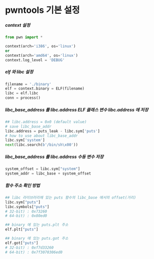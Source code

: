 # pwntools 기본 설정

##### context 설정
```python
from pwn import *

context(arch='i386', os='linux')
or
context(arch='amd64', os='linux')
context.log_level = 'DEBUG'
```

##### elf 와 libc 설정
```python
filename = './binary'
elf = context.binary = ELF(filename)
libc = elf.libc
conn = process()
```

##### libc_base_address 를 libc.address ELF 클래스 변수 libc.address 에 저장
```python
## libc.address = 0x0 (default value)
# save libc_base_addr
libc.address = puts_leak - libc.sym['puts']
# how to use about libc_base_addr
libc.sym['system']
next(libc.search(b'/bin/sh\x00'))
```


##### libc_base_address 를 libc.address 수동 변수 저장
```python
system_offset = libc.sym["system"]
system_addr = libc_base + system_offset
```


##### 함수 주소 확인 방법
```python
## libc 라이브러리에 있는 puts 함수의 libc_base 에서의 offset(거리)
libc.sym["puts"]
libc.symbols["puts"]
# 32-bit) : 0x73260
# 64-bit) : 0x80ed0

## binary 에 있는 puts.plt 주소
elf.plt["puts"]

## binary 에 있는 puts.got 주소
elf.got["puts"]
# 32-bit) : 0xf7d33260
# 64-bit) : 0x7f3070306ed0
```
